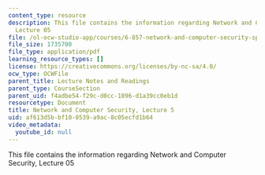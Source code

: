 ```yaml
---
content_type: resource
description: This file contains the information regarding Network and Computer Security,
  Lecture 05
file: /ol-ocw-studio-app/courses/6-857-network-and-computer-security-spring-2014/af613d5bbf100539a9ac8c05ecfd1b64_MIT6_857S14_Lec05.pdf
file_size: 1735700
file_type: application/pdf
learning_resource_types: []
license: https://creativecommons.org/licenses/by-nc-sa/4.0/
ocw_type: OCWFile
parent_title: Lecture Notes and Readings
parent_type: CourseSection
parent_uid: f4adbe54-f29c-d0cc-1896-d1a39cc0eb1d
resourcetype: Document
title: Network and Computer Security, Lecture 5
uid: af613d5b-bf10-0539-a9ac-8c05ecfd1b64
video_metadata:
  youtube_id: null
---
```

This file contains the information regarding Network and Computer Security, Lecture 05